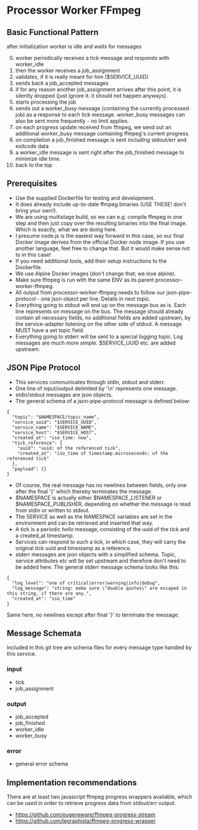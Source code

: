 
# Processor Worker FFmpeg

## Basic Functional Pattern

after initialization worker is idle and waits for messages

0. worker periodically receives a tick message and responds with worker_idle
1. then the worker receives a job_assignment
2. validates, if it is really meant for him ($SERVICE_UUID)
3. sends back a job_accepted messages
4. if for any reason another job_assignment arrives after this point, it is silently dropped (just ignore it. it should not happen anyways).
4. starts processing the job
5. sends out a worker_busy message (containing the currently processed job) as a response to each tick message. worker_busy messages can also be sent more frequently - no limit applies.
6. on each progress update received from ffmpeg, we send out an additional worker_busy message containing ffmpeg's current progress.
7. on completion a job_finished message is sent including stdout/err and exitcode data
8. a worker_idle message is sent right after the job_finished message to minimize idle time. 
9. back to the top

## Prerequisites

* Use the supplied Dockerfile for testing and development. 
* It does already include up-to-date ffmpeg binaries (USE THESE! don't bring your own!).
* We are using multistage build, so we can e.g. compile ffmpeg in one step and then just copy over the resulting binaries into the final image. Which is exactly, what we are doing here.
* I presume node.js is the easiest way forward in this case, so our final Docker image derives from the official Docker node image. If you use another language, feel free to change that. But it would make sense not to in this case!
* If you need additional tools, add their setup instructions to the Dockerfile.
* We use Alpine Docker images (don't change that; we love alpine).
* Make sure ffmpeg is run with the same ENV as its parent processor-worker-ffmpeg.
* All output from processor-worker-ffmpeg needs to follow our json-pipe-protocol - one json object per line. Details in next topic.
* Everything going to stdout will end up on the message bus as is. Each line represents on message on the bus. The message should already contain all necessary fields, no additional fields are added  upstream, by the service-adapter listening on the other side of stdout. A message MUST have a set topic field.
* Everything going to stderr will be sent to a special logging topic. Log messages are much more simple. $SERVICE_UUID etc. are added upstream.

## JSON Pipe Protocol

* This services communicates through stdin, stdout and stderr. 
* One line of input/output delimited by '\n' represents one message.
* stdin/stdout messages are json objects.
* The general schema of a json-pipe-protocol message is defined below:
```
{
  "topic": "$NAMESPACE/topic_name",
  "service_uuid": "$SERVICE_UUID",
  "service_name": "$SERVICE_NAME",
  "service_host": "$SERVICE_HOST",
  "created_at": "iso_time: now",
  "tick_reference": {
    "uuid": "uuid: of the referenced tick",
    "created_at": "iso_time of timestamp.microseconds: of the referenced tick"
  },
  "payload": {}
}
```
* Of course, the real message has no newlines between fields, only one after the final '}' which thereby terminates the message.
* $NAMESPACE is actually either $NAMESPACE_LISTENER or $NAMESPACE_PUBLISHER, depending on whether the message is read from stdin or written to stdout.
* The SERVICE as well as the NAMESPACE variables are set in the environment and can be retrieved and inserted that way.
* A tick is a periodic *hello* message, consisting of the uuid of the tick and a created_at timestamp.
* Services can respond to such a tick, in which case, they will carry the original tick uuid and timestamp as a reference.
* stderr messages are json objects with a simplified schema. Topic, service attributes etc will be set upstream and therefore don't need to be added here. The general stderr message schema looks like this:
```
{
  "log_level": "one of critical|error|warning|info|debug",
  "log_message": "string: make sure \"double quotes\" are escaped in this string, if there are any.",
  "created_at": "iso_time"
}
```
Same here, no newlines except after final '}' to terminate the message.

## Message Schemata

Included in this git tree are schema files for every message type handled by this service.

### input

* tick
* job_assignment

### output

* job_accepted
* job_finished
* worker_idle
* worker_busy

### error

* general error schema

## Implementation recommendations

There are at least two javascript ffmpeg progress wrappers available, which can be used in order to retrieve progress data from stdout/err output.

* https://github.com/eugeneware/ffmpeg-progress-stream
* https://github.com/legraphista/ffmpeg-progress-wrapper

